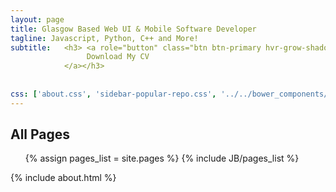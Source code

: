 ```yaml
---
layout: page
title: Glasgow Based Web UI & Mobile Software Developer
tagline: Javascript, Python, C++ and More!
subtitle:   <h3> <a role="button" class="btn btn-primary hvr-grow-shadow" href="http://alasdairmorrison.com/cv/Alasdair_Morrison_CV_web.pdf" target="_blanks">
                 Download My CV
            </a></h3>
           
                            
css: ['about.css', 'sidebar-popular-repo.css', '../../bower_components/flag-icon-css/css/flag-icon.min.css']
---
```

<h2>All Pages</h2>
<ul>
{% assign pages_list = site.pages %}
{% include JB/pages_list %}
</ul>
{% include about.html %}

